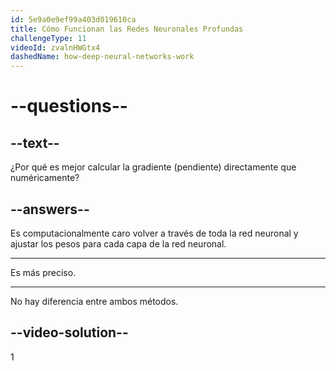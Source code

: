 ```yaml
---
id: 5e9a0e9ef99a403d019610ca
title: Cómo Funcionan las Redes Neuronales Profundas
challengeType: 11
videoId: zvalnHWGtx4
dashedName: how-deep-neural-networks-work
---
```


# --questions--

## --text--

¿Por qué es mejor calcular la gradiente (pendiente) directamente que numéricamente?

## --answers--

Es computacionalmente caro volver a través de toda la red neuronal y ajustar los pesos para cada capa de la red neuronal.

---

Es más preciso.

---

No hay diferencia entre ambos métodos.

## --video-solution--

1

